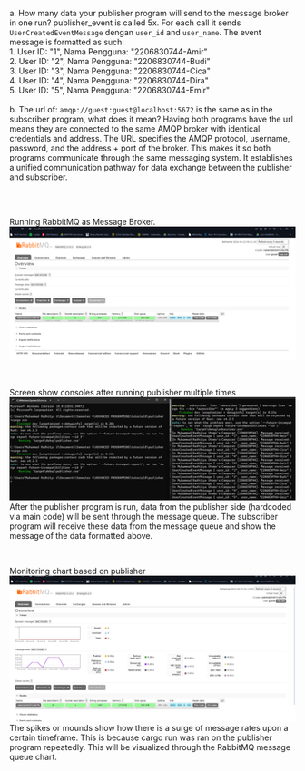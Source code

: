 a. How many data your publisher program will send to the message broker in one
run?
publisher_event is called 5x. For each call it sends `UserCreatedEventMessage` dengan `user_id` and `user_name`. The event message is formatted as such: <br>
    1. User ID: "1", Nama Pengguna: "2206830744-Amir" <br>
    2. User ID: "2", Nama Pengguna: "2206830744-Budi" <br>
    3. User ID: "3", Nama Pengguna: "2206830744-Cica" <br>
    4. User ID: "4", Nama Pengguna: "2206830744-Dira" <br>
    5. User ID: "5", Nama Pengguna: "2206830744-Emir" <br>
<br>
b. The url of: `amqp://guest:guest@localhost:5672` is the same as in the subscriber program, what does it mean?
Having both programs have the url means they are connected to the same AMQP broker with identical credentials and address. The URL specifies the AMQP protocol, username, password, and the address + port of the broker. This makes it so both programs communicate through the same messaging system. It establishes a unified communication pathway for data exchange between the publisher and subscriber.

<br>
<br>

Running RabbitMQ as Message Broker.
![alt text](Screenshots/rabbitmq.png)

<br>

Screen show consoles after running publisher multiple times
![alt text](Screenshots/sending.png)
After the publisher program is run, data from the publisher side (hardcoded via main code) will be sent through the message queue. The subscriber program will receive these data from the message queue and show the message of the data formatted above.

<br>

Monitoring chart based on publisher
![alt text](Screenshots/messagerates.png)
The spikes or mounds show how there is a surge of message rates upon a certain timeframe. This is because cargo run was ran on the publisher program repeatedly. This will be visualized through the RabbitMQ message queue chart.